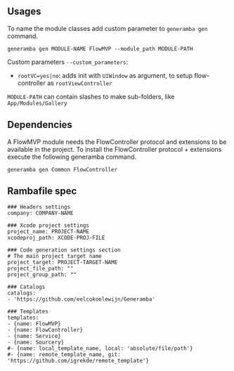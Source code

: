 ## Usages
To name the module classes add custom parameter to `generamba gen` command.

```
generamba gen MODULE-NAME FlowMVP --module_path MODULE-PATH
```
Custom parameters `--custom_parameters`:

- `rootVC=yes|no`: adds init with `UIWindow` as argument, to setup flow-controller as `rootViewController`

`MODULE-PATH` can contain slashes to make sub-folders, like `App/Modules/Gallery`

## Dependencies
A FlowMVP module needs the FlowController protocol and extensions to be available in the project. To install the FlowController protocol + extensions execute the following generamba command.  

```
generamba gen Common FlowController
```

## Rambafile spec
```
### Headers settings
company: COMPANY-NAME

### Xcode project settings
project_name: PROJECT-NAME
xcodeproj_path: XCODE-PROJ-FILE

### Code generation settings section
# The main project target name
project_target: PROJECT-TARGET-NAME
project_file_path: ""
project_group_path: ""

### Catalogs
catalogs:
- 'https://github.com/eelcokoelewijn/Generamba'

### Templates
templates:
- {name: FlowMVP}
- {name: FlowController}
- {name: Service}
- {name: Sourcery}
#- {name: local_template_name, local: 'absolute/file/path'}
#- {name: remote_template_name, git: 'https://github.com/igrekde/remote_template'}
```

